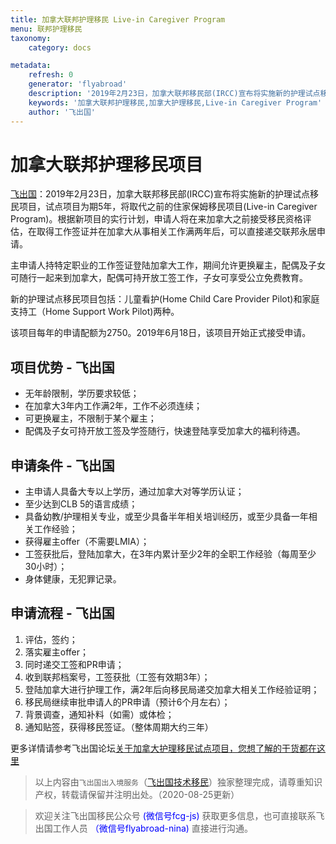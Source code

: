 ```yaml
---
title: 加拿大联邦护理移民 Live-in Caregiver Program 
menu: 联邦护理移民
taxonomy:
    category: docs

metadata:
    refresh: 0
    generator: 'flyabroad'
    description: '2019年2月23日，加拿大联邦移民部(IRCC)宣布将实施新的护理试点移民项目，试点项目为期5年，将取代之前的住家保姆移民项目(Live-in Caregiver Program)。根据新项目的实行计划，申请人将在来加拿大之前接受移民资格评估，在取得工作签证并在加拿大从事相关工作满两年后，可以直接递交联邦永居申请。'
    keywords: '加拿大联邦护理移民,加拿大护理移民,Live-in Caregiver Program'
    author: '飞出国'
---
```


# 加拿大联邦护理移民项目

[飞出国](/home)：2019年2月23日，加拿大联邦移民部(IRCC)宣布将实施新的护理试点移民项目，试点项目为期5年，将取代之前的住家保姆移民项目(Live-in Caregiver Program)。根据新项目的实行计划，申请人将在来加拿大之前接受移民资格评估，在取得工作签证并在加拿大从事相关工作满两年后，可以直接递交联邦永居申请。

主申请人持特定职业的工作签证登陆加拿大工作，期间允许更换雇主，配偶及子女可随行一起来到加拿大，配偶可持开放工签工作，子女可享受公立免费教育。

新的护理试点移民项目包括：儿童看护(Home Child Care Provider Pilot)和家庭支持工（Home Support Work Pilot)两种。

该项目每年的申请配额为2750。2019年6月18日，该项目开始正式接受申请。

## 项目优势 - 飞出国

* 无年龄限制，学历要求较低；
* 在加拿大3年内工作满2年，工作不必须连续；
* 可更换雇主，不限制于某个雇主；
* 配偶及子女可持开放工签及学签随行，快速登陆享受加拿大的福利待遇。

## 申请条件 - 飞出国

* 主申请人具备大专以上学历，通过加拿大对等学历认证；
* 至少达到CLB 5的语言成绩；
* 具备幼教/护理相关专业，或至少具备半年相关培训经历，或至少具备一年相关工作经验；
* 获得雇主offer（不需要LMIA）；
* 工签获批后，登陆加拿大，在3年内累计至少2年的全职工作经验（每周至少30小时）；
* 身体健康，无犯罪记录。

## 申请流程 - 飞出国

1. 评估，签约；
2. 落实雇主offer；
3. 同时递交工签和PR申请；
4. 收到联邦档案号，工签获批（工签有效期3年）；
5. 登陆加拿大进行护理工作，满2年后向移民局递交加拿大相关工作经验证明；
6. 移民局继续审批申请人的PR申请（预计6个月左右）；
7. 背景调查，通知补料（如需）或体检；
8. 通知贴签，获得移民签证。（整体周期大约三年）

更多详情请参考飞出国论坛[关于加拿大护理移民试点项目，您想了解的干货都在这里](https://bbs.fcgvisa.com/t/topic/36065)

> 以上内容由`飞出国出入境服务`（[飞出国技术移民](http://js.flyabroad.com.hk)）独家整理完成，请尊重知识产权，转载请保留并注明出处。（2020-08-25更新）

> 欢迎关注飞出国移民公众号 <font color=Blue>(微信号fcg-js)</font> 获取更多信息，也可直接联系飞出国工作人员 <font color=Blue>（微信号flyabroad-nina)</font> 直接进行沟通。